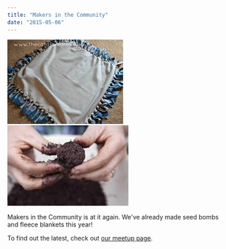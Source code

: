 ```yaml
---
title: "Makers in the Community"
date: "2015-05-06"
---
```


[![fleeceblankets](images/fleeceblankets.jpg)](http://www.hackrva.org/blog/wp-content/uploads/2015/05/fleeceblankets.jpg)[![seedBombs](images/seedBombs.jpg)](http://www.hackrva.org/blog/wp-content/uploads/2015/05/seedBombs.jpg)

Makers in the Community is at it again. We've already made seed bombs and fleece blankets this year!

To find out the latest, check out [our meetup page](http://www.meetup.com/HackRVA-Meetup/).
